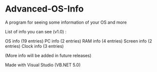 # Advanced-OS-Info
A program for seeing some information of your OS and more

List of info you can see (v1.0) :

  OS info (19 entries)
  PC info (2 entries)
  RAM info (4 entries)
  Screen info (2 entries)
  Clock info (3 entries)
  
(More info will be added in future releases)

Made with Visual Studio (VB.NET 5.0)
